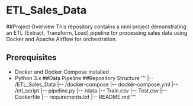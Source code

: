 # ETL_Sales_Data
##Project Overview
This repository contains a mini project demonstrating an ETL (Extract, Transform, Load) pipeline for processing sales data using Docker and Apache Airflow for orchestration.
## Prerequisites
- Docker and Docker Compose installed
- Python 3.x
##Data Pipeline
##Repository Structure
'''
|-- /ETL_Sales_Data
    |-- /docker-compose
        |-- docker-compose.yml
    |-- /etl_script
        |-- pipeline.py
    |-- /data
        |-- Train.csv
        |-- Test.csv
    |-- Dockerfile
    |-- requirements.txt
    |-- README.md
'''


